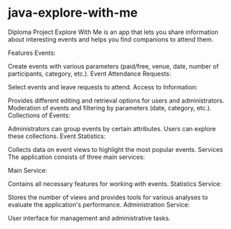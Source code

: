 # java-explore-with-me
Diploma Project
Explore With Me is an app that lets you share information about interesting events and helps you find companions to attend them.

Features
Events:

Create events with various parameters (paid/free, venue, date, number of participants, category, etc.).
Event Attendance Requests:

Select events and leave requests to attend.
Access to Information:

Provides different editing and retrieval options for users and administrators.
Moderation of events and filtering by parameters (date, category, etc.).
Collections of Events:

Administrators can group events by certain attributes.
Users can explore these collections.
Event Statistics:

Collects data on event views to highlight the most popular events.
Services
The application consists of three main services:

Main Service:

Contains all necessary features for working with events.
Statistics Service:

Stores the number of views and provides tools for various analyses to evaluate the application's performance.
Administration Service:

User interface for management and administrative tasks.
